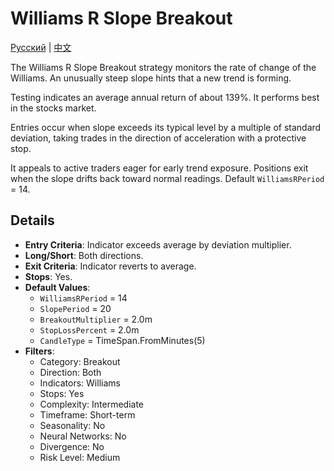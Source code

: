 # Williams R Slope Breakout
[Русский](README_ru.md) | [中文](README_zh.md)
 
The Williams R Slope Breakout strategy monitors the rate of change of the Williams. An unusually steep slope hints that a new trend is forming.

Testing indicates an average annual return of about 139%. It performs best in the stocks market.

Entries occur when slope exceeds its typical level by a multiple of standard deviation, taking trades in the direction of acceleration with a protective stop.

It appeals to active traders eager for early trend exposure. Positions exit when the slope drifts back toward normal readings. Default `WilliamsRPeriod` = 14.

## Details

- **Entry Criteria**: Indicator exceeds average by deviation multiplier.
- **Long/Short**: Both directions.
- **Exit Criteria**: Indicator reverts to average.
- **Stops**: Yes.
- **Default Values**:
  - `WilliamsRPeriod` = 14
  - `SlopePeriod` = 20
  - `BreakoutMultiplier` = 2.0m
  - `StopLossPercent` = 2.0m
  - `CandleType` = TimeSpan.FromMinutes(5)
- **Filters**:
  - Category: Breakout
  - Direction: Both
  - Indicators: Williams
  - Stops: Yes
  - Complexity: Intermediate
  - Timeframe: Short-term
  - Seasonality: No
  - Neural Networks: No
  - Divergence: No
  - Risk Level: Medium

